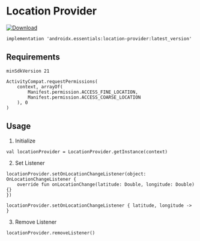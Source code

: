 # Location Provider
[ ![Download](https://api.bintray.com/packages/kunal26das/androidx.essentials/location-provider/images/download.svg) ](https://bintray.com/kunal26das/androidx.essentials/location-provider/_latestVersion)
```
implementation 'androidx.essentials:location-provider:latest_version'
```
## Requirements
```
minSdkVersion 21
```
```
ActivityCompat.requestPermissions(
    context, arrayOf(
        Manifest.permission.ACCESS_FINE_LOCATION,
        Manifest.permission.ACCESS_COARSE_LOCATION
    ), 0
)
```
## Usage
1. Initialize
```
val locationProvider = LocationProvider.getInstance(context)
```
2. Set Listener
```
locationProvider.setOnLocationChangeListener(object: OnLocationChangeListener {
    override fun onLocationChange(latitude: Double, longitude: Double) {}
})
```
```
locationProvider.setOnLocationChangeListener { latitude, longitude -> }
```
3. Remove Listener
```
locationProvider.removeListener()
```
